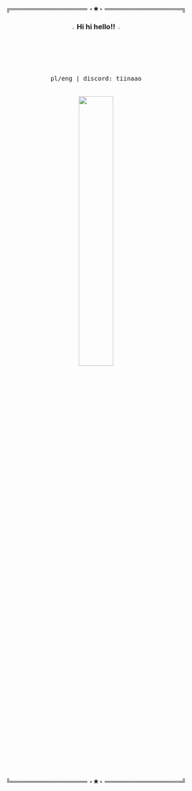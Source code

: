 <div align="center"> ╔══════════════════ ⋆★⋆ ══════════════════╗  </div>
<h3 align="center"> <img src="https://cdn3.emoji.gg/emojis/1472-white-sparkle.gif" width="2%"> Hi hi hello!! <img src="https://cdn3.emoji.gg/emojis/1472-white-sparkle.gif" width="2%"> </h3>

<div align="center">
  <div>
     <kbd>
       <br>
       &nbsp; &nbsp;  &nbsp; &nbsp; pl/eng | discord: tiinaao  &nbsp; &nbsp;  &nbsp; &nbsp;
       <br> <br>
     </kbd>
  <div>
    <br>
</div>
<img src="https://file.garden/aGE2qANLWActgIGK/f2ef7e72a9a535475027132479427da6-ezgif.com-effects.gif" width="40%">
<br>
<br>   
<div align="center"> ╚══════════════════ ⋆★⋆ ══════════════════╝ </div>
